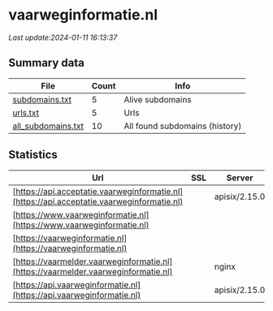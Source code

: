 # vaarweginformatie.nl
*Last update:2024-01-11 16:13:37*
## Summary data
| File       | Count | Info |
|------------|-------|------|
|[subdomains.txt](/data/vaarweginformatie/subdomains.txt)|5|Alive subdomains|
|[urls.txt](/data/vaarweginformatie/urls.txt)|5|Urls|
|[all_subdomains.txt](/data/vaarweginformatie/all_subdomains.txt)|10|All found subdomains (history)|
## Statistics
| Url | SSL | Server | Cookie | HSTS | CSP | XFO | XXP | RP | Tech |
|------------|-------|------|------|------|------|------|------|------|------|
|[https://api.acceptatie.vaarweginformatie.nl](https://api.acceptatie.vaarweginformatie.nl)| |apisix/2.15.0| | | | | |:white_check_mark: | |Apache APISIX:2.15.0| |
|[https://www.vaarweginformatie.nl](https://www.vaarweginformatie.nl)| | | |:white_check_mark: | | |:white_check_mark: | | |:white_check_mark: | || |
|[https://vaarweginformatie.nl](https://vaarweginformatie.nl)| | | |:white_check_mark: | | |:white_check_mark: | | |:white_check_mark: | || |
|[https://vaarmelder.vaarweginformatie.nl](https://vaarmelder.vaarweginformatie.nl)| |nginx| |:white_check_mark: | | | | |:white_check_mark: | || |
|[https://api.vaarweginformatie.nl](https://api.vaarweginformatie.nl)| |apisix/2.15.0| |:white_check_mark: | | | | |:white_check_mark: | |Apache APISIX:2.15.0...| |